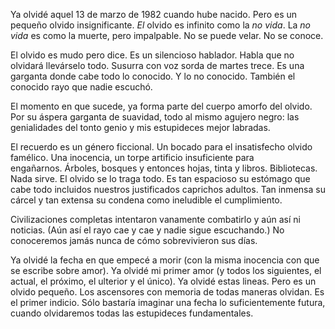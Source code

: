 Ya olvidé aquel 13 de marzo de 1982 cuando hube nacido. Pero es un pequeño olvido insignificante. <em>El</em> olvido es infinito como la <em>no vida</em>. La <em>no vida</em> es como la muerte, pero impalpable. No se puede velar. No se conoce.

El olvido es mudo pero dice. Es un silencioso hablador. Habla que no olvidará llevárselo todo. Susurra con voz sorda de martes trece. Es una garganta donde cabe todo lo conocido. Y lo no conocido. También el conocido rayo que nadie escuchó.

El momento en que sucede, ya forma parte del cuerpo amorfo del olvido. Por su áspera garganta de suavidad, todo al mismo agujero negro: las genialidades del tonto genio y mis estupideces mejor labradas.

El recuerdo es un género ficcional. Un bocado para el insatisfecho olvido famélico. Una inocencia, un torpe artificio insuficiente para engañarnos. Árboles, bosques y entonces hojas, tinta y libros. Bibliotecas. Nada sirve. El olvido se lo traga todo. Es tan espacioso su estómago que cabe todo incluidos nuestros justificados caprichos adultos. Tan inmensa su cárcel y tan extensa su condena como ineludible el cumplimiento.

Civilizaciones completas intentaron vanamente combatirlo y aún así ni noticias. (Aún así el rayo cae y cae y nadie sigue escuchando.) No conoceremos jamás nunca de cómo sobrevivieron sus días.

Ya olvidé la fecha en que empecé a morir (con la misma inocencia con que se escribe sobre amor). Ya olvidé mi primer amor (y todos los siguientes, el actual, el próximo, el ulterior y el único). Ya olvidé estas lineas. Pero es un olvido pequeño. Los ascensores con memoria de todas maneras olvidan. Es el primer indicio. Sólo bastaría imaginar una fecha lo suficientemente futura, cuando olvidaremos todas las estupideces fundamentales.
